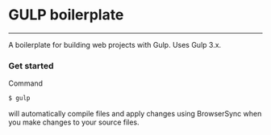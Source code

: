 # GULP boilerplate
---

A boilerplate for building web projects with Gulp. Uses Gulp 3.x.

### Get started
Command
```sh
$ gulp
```
will automatically compile files and apply changes using BrowserSync when you make changes to your source files.
